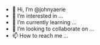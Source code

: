 - 👋 Hi, I’m @johnyaerie
- 👀 I’m interested in ...
- 🌱 I’m currently learning ...
- 💞️ I’m looking to collaborate on ...
- 📫 How to reach me ...

<!---
johnyaerie/johnyaerie is a ✨ special ✨ repository because its `README.md` (this file) appears on your GitHub profile.
You can click the Preview link to take a look at your changes.
--->
